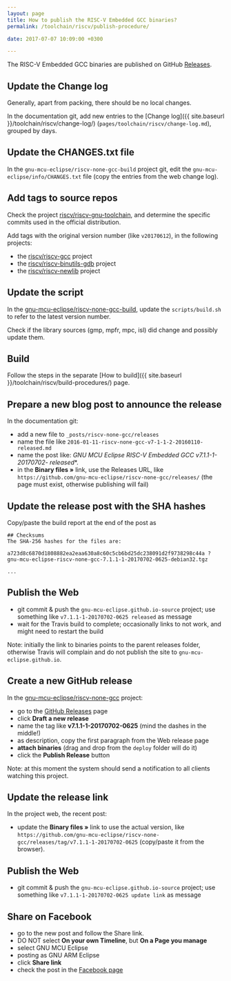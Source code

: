 ```yaml
---
layout: page
title: How to publish the RISC-V Embedded GCC binaries?
permalink: /toolchain/riscv/publish-procedure/

date: 2017-07-07 10:09:00 +0300

---
```


The RISC-V Embedded GCC binaries are published on GitHub [Releases](https://github.com/gnu-mcu-eclipse/gnu-none-gcc/releases/).

## Update the Change log

Generally, apart from packing, there should be no local changes.

In the documentation git, add new entries to the [Change log]({{ site.baseurl }}/toolchain/riscv/change-log/) (`pages/toolchain/riscv/change-log.md`), grouped by days.

## Update the CHANGES.txt file

In the `gnu-mcu-eclipse/riscv-none-gcc-build` project git, edit the `gnu-mcu-eclipse/info/CHANGES.txt` file (copy the entries from the web change log).

## Add tags to source repos

Check the project [riscv/riscv-gnu-toolchain](https://github.com/riscv/riscv-gnu-toolchain), and determine the specific commits used in the official distribution. 

Add tags with the original version number (like `v20170612`), in the following projects:

* the [riscv/riscv-gcc](https://github.com/riscv/riscv-gcc) project
* the [riscv/riscv-binutils-gdb](https://github.com/riscv/riscv-binutils-gdb) project
* the [riscv/riscv-newlib](https://github.com/riscv/riscv-newlib) project

## Update the script 

In the [gnu-mcu-eclipse/riscv-none-gcc-build](https://github.com/gnu-mcu-eclipse/riscv-none-gcc-build), update the `scripts/build.sh` to refer to the latest version number.

Check if the library sources (gmp, mpfr, mpc, isl) did change and possibly update them.

## Build

Follow the steps in the separate [How to build]({{ site.baseurl }}/toolchain/riscv/build-procedures/) page.


## Prepare a new blog post to announce the release

In the documentation git:

* add a new file to `_posts/riscv-none-gcc/releases`
* name the file like `2016-01-11-riscv-none-gcc-v7-1-1-2-20160110-released.md`
* name the post like: **GNU MCU Eclipse RISC-V Embedded GCC v7.1.1-1-20170702-* released**.
* in the **Binary files »** link, use the Releases URL, like `https://github.com/gnu-mcu-eclipse/riscv-none-gcc/releases/` (the page must exist, otherwise publishing will fail)

## Update the release post with the SHA hashes

Copy/paste the build report at the end of the post as

```
## Checksums
The SHA-256 hashes for the files are:

a723d8c6870d1808882ea2eaa630a8c60c5cb6bd25dc238091d2f9738298c44a ?
gnu-mcu-eclipse-riscv-none-gcc-7.1.1-1-20170702-0625-debian32.tgz

...
```

## Publish the Web

* git commit & push the `gnu-mcu-eclipse.github.io-source` project; use something like `v7.1.1-1-20170702-0625 released` as message
* wait for the Travis build to complete; occasionally links to not work, and might need to restart the build

Note: initially the link to binaries points to the parent releases folder, otherwise Travis will complain and do not publish the site to `gnu-mcu-eclipse.github.io`.

## Create a new GitHub release

In the [gnu-mcu-eclipse/riscv-none-gcc](https://github.com/gnu-mcu-eclipse/riscv-none-gcc/) project:

* go to the [GitHub Releases](https://github.com/gnu-mcu-eclipse/riscv-none-gcc/releases) page
* click **Draft a new release**
* name the tag like **v7.1.1-1-20170702-0625** (mind the dashes in the middle!)
* as description, copy the first paragraph from the Web release page
* **attach binaries** (drag and drop from the `deploy` folder will do it)
* click the **Publish Release** button

Note: at this moment the system should send a notification to all clients watching this project.

## Update the release link

In the project web, the recent post:

* update the **Binary files »** link to use the actual version, like `https://github.com/gnu-mcu-eclipse/riscv-none-gcc/releases/tag/v7.1.1-1-20170702-0625` (copy/paste it from the browser).

## Publish the Web

* git commit & push the `gnu-mcu-eclipse.github.io-source` project; use something like `v7.1.1-1-20170702-0625 update link` as message

## Share on Facebook

* go to the new post and follow the Share link.
* DO NOT select **On your own Timeline**, but **On a Page you manage**
* select GNU MCU Eclipse
* posting as GNU ARM Eclipse
* click **Share link**
* check the post in the [Facebook page](https://www.facebook.com/gnu-mcu-eclipse)



